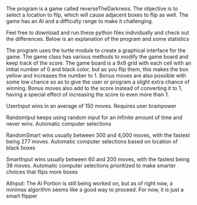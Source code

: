 The program is a game called reverseTheDarkness. The objective is to select a location to flip, which will cause adjacent boxes to flip as well. The game has an AI and a difficulty range to make it challenging. 

Feel free to download and run these python files individually and check out the differences. Below is an explanation of the program and some statistics

The program uses the turtle module to create a graphical interface for the game. The game class has various methods to modify the game board and keep track of the score. The game board is a 9x9 grid with each cell with an initial number of 0 and black color, but as you flip them, this makes the box yellow and increases the number to 1. Bonus moves are also possible with some low chance so as to give the user or program a slight extra chance of winning. Bonus moves also add to the score instead of converting it to 1, having a special effect of increasing the score to even more than 1.

UserInput wins in an average of 150 moves. Requires user brainpower

RandomIput keeps using random input for an infinite amount of time and never wins. Automatic computer selections

RandomSmart wins usually between 300 and 4,000 moves, with the fastest being 277 moves. Automatic computer selections based on location of black boxes

SmartInput wins usually between 60 and 200 moves, with the fastest being 38 moves. Automatic computer selections prioritized to make smarter choices that flips more boxes

AIInput: The AI Portion is still being worked on, but as of right now, a minimax algorithm seems like a good way to proceed. For now, it is just a smart flipper
